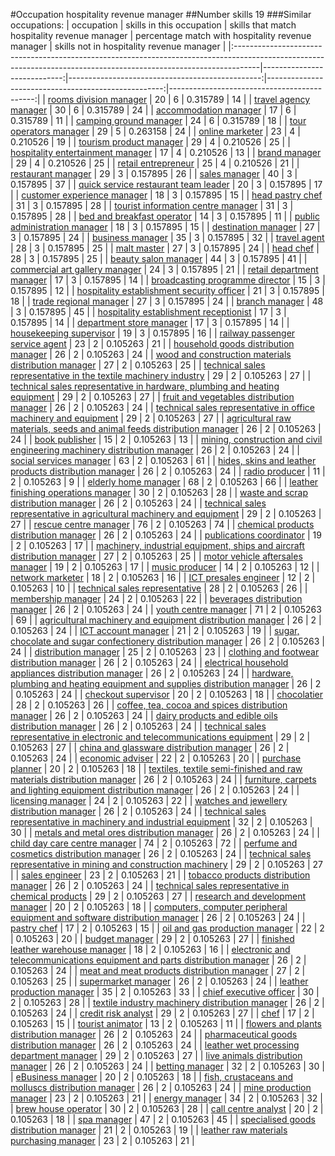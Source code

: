 #Occupation hospitality revenue manager
##Number skills 19
###Similar occupations:
| occupation                                                                                                                                                        |   skills in this occupation |   skills that match hospitality revenue manager |   percentage match with hospitality revenue manager |   skills not in hospitality revenue manager |
|:------------------------------------------------------------------------------------------------------------------------------------------------------------------|----------------------------:|------------------------------------------------:|----------------------------------------------------:|--------------------------------------------:|
| [rooms division manager](rooms_division_manager.md)                                                                                                               |                          20 |                                               6 |                                            0.315789 |                                          14 |
| [travel agency manager](travel_agency_manager.md)                                                                                                                 |                          30 |                                               6 |                                            0.315789 |                                          24 |
| [accommodation manager](accommodation_manager.md)                                                                                                                 |                          17 |                                               6 |                                            0.315789 |                                          11 |
| [camping ground manager](camping_ground_manager.md)                                                                                                               |                          24 |                                               6 |                                            0.315789 |                                          18 |
| [tour operators manager](tour_operators_manager.md)                                                                                                               |                          29 |                                               5 |                                            0.263158 |                                          24 |
| [online marketer](online_marketer.md)                                                                                                                             |                          23 |                                               4 |                                            0.210526 |                                          19 |
| [tourism product manager](tourism_product_manager.md)                                                                                                             |                          29 |                                               4 |                                            0.210526 |                                          25 |
| [hospitality entertainment manager](hospitality_entertainment_manager.md)                                                                                         |                          17 |                                               4 |                                            0.210526 |                                          13 |
| [brand manager](brand_manager.md)                                                                                                                                 |                          29 |                                               4 |                                            0.210526 |                                          25 |
| [retail entrepreneur](retail_entrepreneur.md)                                                                                                                     |                          25 |                                               4 |                                            0.210526 |                                          21 |
| [restaurant manager](restaurant_manager.md)                                                                                                                       |                          29 |                                               3 |                                            0.157895 |                                          26 |
| [sales manager](sales_manager.md)                                                                                                                                 |                          40 |                                               3 |                                            0.157895 |                                          37 |
| [quick service restaurant team leader](quick_service_restaurant_team_leader.md)                                                                                   |                          20 |                                               3 |                                            0.157895 |                                          17 |
| [customer experience manager](customer_experience_manager.md)                                                                                                     |                          18 |                                               3 |                                            0.157895 |                                          15 |
| [head pastry chef](head_pastry_chef.md)                                                                                                                           |                          31 |                                               3 |                                            0.157895 |                                          28 |
| [tourist information centre manager](tourist_information_centre_manager.md)                                                                                       |                          31 |                                               3 |                                            0.157895 |                                          28 |
| [bed and breakfast operator](bed_and_breakfast_operator.md)                                                                                                       |                          14 |                                               3 |                                            0.157895 |                                          11 |
| [public administration manager](public_administration_manager.md)                                                                                                 |                          18 |                                               3 |                                            0.157895 |                                          15 |
| [destination manager](destination_manager.md)                                                                                                                     |                          27 |                                               3 |                                            0.157895 |                                          24 |
| [business manager](business_manager.md)                                                                                                                           |                          35 |                                               3 |                                            0.157895 |                                          32 |
| [travel agent](travel_agent.md)                                                                                                                                   |                          28 |                                               3 |                                            0.157895 |                                          25 |
| [malt master](malt_master.md)                                                                                                                                     |                          27 |                                               3 |                                            0.157895 |                                          24 |
| [head chef](head_chef.md)                                                                                                                                         |                          28 |                                               3 |                                            0.157895 |                                          25 |
| [beauty salon manager](beauty_salon_manager.md)                                                                                                                   |                          44 |                                               3 |                                            0.157895 |                                          41 |
| [commercial art gallery manager](commercial_art_gallery_manager.md)                                                                                               |                          24 |                                               3 |                                            0.157895 |                                          21 |
| [retail department manager](retail_department_manager.md)                                                                                                         |                          17 |                                               3 |                                            0.157895 |                                          14 |
| [broadcasting programme director](broadcasting_programme_director.md)                                                                                             |                          15 |                                               3 |                                            0.157895 |                                          12 |
| [hospitality establishment security officer](hospitality_establishment_security_officer.md)                                                                       |                          21 |                                               3 |                                            0.157895 |                                          18 |
| [trade regional manager](trade_regional_manager.md)                                                                                                               |                          27 |                                               3 |                                            0.157895 |                                          24 |
| [branch manager](branch_manager.md)                                                                                                                               |                          48 |                                               3 |                                            0.157895 |                                          45 |
| [hospitality establishment receptionist](hospitality_establishment_receptionist.md)                                                                               |                          17 |                                               3 |                                            0.157895 |                                          14 |
| [department store manager](department_store_manager.md)                                                                                                           |                          17 |                                               3 |                                            0.157895 |                                          14 |
| [housekeeping supervisor](housekeeping_supervisor.md)                                                                                                             |                          19 |                                               3 |                                            0.157895 |                                          16 |
| [railway passenger service agent](railway_passenger_service_agent.md)                                                                                             |                          23 |                                               2 |                                            0.105263 |                                          21 |
| [household goods distribution manager](household_goods_distribution_manager.md)                                                                                   |                          26 |                                               2 |                                            0.105263 |                                          24 |
| [wood and construction materials distribution manager](wood_and_construction_materials_distribution_manager.md)                                                   |                          27 |                                               2 |                                            0.105263 |                                          25 |
| [technical sales representative in the textile machinery industry](technical_sales_representative_in_the_textile_machinery_industry.md)                           |                          29 |                                               2 |                                            0.105263 |                                          27 |
| [technical sales representative in hardware, plumbing and heating equipment](technical_sales_representative_in_hardware,_plumbing_and_heating_equipment.md)       |                          29 |                                               2 |                                            0.105263 |                                          27 |
| [fruit and vegetables distribution manager](fruit_and_vegetables_distribution_manager.md)                                                                         |                          26 |                                               2 |                                            0.105263 |                                          24 |
| [technical sales representative in office machinery and equipment](technical_sales_representative_in_office_machinery_and_equipment.md)                           |                          29 |                                               2 |                                            0.105263 |                                          27 |
| [agricultural raw materials, seeds and animal feeds distribution manager](agricultural_raw_materials,_seeds_and_animal_feeds_distribution_manager.md)             |                          26 |                                               2 |                                            0.105263 |                                          24 |
| [book publisher](book_publisher.md)                                                                                                                               |                          15 |                                               2 |                                            0.105263 |                                          13 |
| [mining, construction and civil engineering machinery distribution manager](mining,_construction_and_civil_engineering_machinery_distribution_manager.md)         |                          26 |                                               2 |                                            0.105263 |                                          24 |
| [social services manager](social_services_manager.md)                                                                                                             |                          63 |                                               2 |                                            0.105263 |                                          61 |
| [hides, skins and leather products distribution manager](hides,_skins_and_leather_products_distribution_manager.md)                                               |                          26 |                                               2 |                                            0.105263 |                                          24 |
| [radio producer](radio_producer.md)                                                                                                                               |                          11 |                                               2 |                                            0.105263 |                                           9 |
| [elderly home manager](elderly_home_manager.md)                                                                                                                   |                          68 |                                               2 |                                            0.105263 |                                          66 |
| [leather finishing operations manager](leather_finishing_operations_manager.md)                                                                                   |                          30 |                                               2 |                                            0.105263 |                                          28 |
| [waste and scrap distribution manager](waste_and_scrap_distribution_manager.md)                                                                                   |                          26 |                                               2 |                                            0.105263 |                                          24 |
| [technical sales representative in agricultural machinery and equipment](technical_sales_representative_in_agricultural_machinery_and_equipment.md)               |                          29 |                                               2 |                                            0.105263 |                                          27 |
| [rescue centre manager](rescue_centre_manager.md)                                                                                                                 |                          76 |                                               2 |                                            0.105263 |                                          74 |
| [chemical products distribution manager](chemical_products_distribution_manager.md)                                                                               |                          26 |                                               2 |                                            0.105263 |                                          24 |
| [publications coordinator](publications_coordinator.md)                                                                                                           |                          19 |                                               2 |                                            0.105263 |                                          17 |
| [machinery, industrial equipment, ships and aircraft distribution manager](machinery,_industrial_equipment,_ships_and_aircraft_distribution_manager.md)           |                          27 |                                               2 |                                            0.105263 |                                          25 |
| [motor vehicle aftersales manager](motor_vehicle_aftersales_manager.md)                                                                                           |                          19 |                                               2 |                                            0.105263 |                                          17 |
| [music producer](music_producer.md)                                                                                                                               |                          14 |                                               2 |                                            0.105263 |                                          12 |
| [network marketer](network_marketer.md)                                                                                                                           |                          18 |                                               2 |                                            0.105263 |                                          16 |
| [ICT presales engineer](ICT_presales_engineer.md)                                                                                                                 |                          12 |                                               2 |                                            0.105263 |                                          10 |
| [technical sales representative](technical_sales_representative.md)                                                                                               |                          28 |                                               2 |                                            0.105263 |                                          26 |
| [membership manager](membership_manager.md)                                                                                                                       |                          24 |                                               2 |                                            0.105263 |                                          22 |
| [beverages distribution manager](beverages_distribution_manager.md)                                                                                               |                          26 |                                               2 |                                            0.105263 |                                          24 |
| [youth centre manager](youth_centre_manager.md)                                                                                                                   |                          71 |                                               2 |                                            0.105263 |                                          69 |
| [agricultural machinery and equipment distribution manager](agricultural_machinery_and_equipment_distribution_manager.md)                                         |                          26 |                                               2 |                                            0.105263 |                                          24 |
| [ICT account manager](ICT_account_manager.md)                                                                                                                     |                          21 |                                               2 |                                            0.105263 |                                          19 |
| [sugar, chocolate and sugar confectionery distribution manager](sugar,_chocolate_and_sugar_confectionery_distribution_manager.md)                                 |                          26 |                                               2 |                                            0.105263 |                                          24 |
| [distribution manager](distribution_manager.md)                                                                                                                   |                          25 |                                               2 |                                            0.105263 |                                          23 |
| [clothing and footwear distribution manager](clothing_and_footwear_distribution_manager.md)                                                                       |                          26 |                                               2 |                                            0.105263 |                                          24 |
| [electrical household appliances distribution manager](electrical_household_appliances_distribution_manager.md)                                                   |                          26 |                                               2 |                                            0.105263 |                                          24 |
| [hardware, plumbing and heating equipment and supplies distribution manager](hardware,_plumbing_and_heating_equipment_and_supplies_distribution_manager.md)       |                          26 |                                               2 |                                            0.105263 |                                          24 |
| [checkout supervisor](checkout_supervisor.md)                                                                                                                     |                          20 |                                               2 |                                            0.105263 |                                          18 |
| [chocolatier](chocolatier.md)                                                                                                                                     |                          28 |                                               2 |                                            0.105263 |                                          26 |
| [coffee, tea, cocoa and spices distribution manager](coffee,_tea,_cocoa_and_spices_distribution_manager.md)                                                       |                          26 |                                               2 |                                            0.105263 |                                          24 |
| [dairy products and edible oils distribution manager](dairy_products_and_edible_oils_distribution_manager.md)                                                     |                          26 |                                               2 |                                            0.105263 |                                          24 |
| [technical sales representative in electronic and telecommunications equipment](technical_sales_representative_in_electronic_and_telecommunications_equipment.md) |                          29 |                                               2 |                                            0.105263 |                                          27 |
| [china and glassware distribution manager](china_and_glassware_distribution_manager.md)                                                                           |                          26 |                                               2 |                                            0.105263 |                                          24 |
| [economic adviser](economic_adviser.md)                                                                                                                           |                          22 |                                               2 |                                            0.105263 |                                          20 |
| [purchase planner](purchase_planner.md)                                                                                                                           |                          20 |                                               2 |                                            0.105263 |                                          18 |
| [textiles, textile semi-finished and raw materials distribution manager](textiles,_textile_semi-finished_and_raw_materials_distribution_manager.md)               |                          26 |                                               2 |                                            0.105263 |                                          24 |
| [furniture, carpets and lighting equipment distribution manager](furniture,_carpets_and_lighting_equipment_distribution_manager.md)                               |                          26 |                                               2 |                                            0.105263 |                                          24 |
| [licensing manager](licensing_manager.md)                                                                                                                         |                          24 |                                               2 |                                            0.105263 |                                          22 |
| [watches and jewellery distribution manager](watches_and_jewellery_distribution_manager.md)                                                                       |                          26 |                                               2 |                                            0.105263 |                                          24 |
| [technical sales representative in machinery and industrial equipment](technical_sales_representative_in_machinery_and_industrial_equipment.md)                   |                          32 |                                               2 |                                            0.105263 |                                          30 |
| [metals and metal ores distribution manager](metals_and_metal_ores_distribution_manager.md)                                                                       |                          26 |                                               2 |                                            0.105263 |                                          24 |
| [child day care centre manager](child_day_care_centre_manager.md)                                                                                                 |                          74 |                                               2 |                                            0.105263 |                                          72 |
| [perfume and cosmetics distribution manager](perfume_and_cosmetics_distribution_manager.md)                                                                       |                          26 |                                               2 |                                            0.105263 |                                          24 |
| [technical sales representative in mining and construction machinery](technical_sales_representative_in_mining_and_construction_machinery.md)                     |                          29 |                                               2 |                                            0.105263 |                                          27 |
| [sales engineer](sales_engineer.md)                                                                                                                               |                          23 |                                               2 |                                            0.105263 |                                          21 |
| [tobacco products distribution manager](tobacco_products_distribution_manager.md)                                                                                 |                          26 |                                               2 |                                            0.105263 |                                          24 |
| [technical sales representative in chemical products](technical_sales_representative_in_chemical_products.md)                                                     |                          29 |                                               2 |                                            0.105263 |                                          27 |
| [research and development manager](research_and_development_manager.md)                                                                                           |                          20 |                                               2 |                                            0.105263 |                                          18 |
| [computers, computer peripheral equipment and software distribution manager](computers,_computer_peripheral_equipment_and_software_distribution_manager.md)       |                          26 |                                               2 |                                            0.105263 |                                          24 |
| [pastry chef](pastry_chef.md)                                                                                                                                     |                          17 |                                               2 |                                            0.105263 |                                          15 |
| [oil and gas production manager](oil_and_gas_production_manager.md)                                                                                               |                          22 |                                               2 |                                            0.105263 |                                          20 |
| [budget manager](budget_manager.md)                                                                                                                               |                          29 |                                               2 |                                            0.105263 |                                          27 |
| [finished leather warehouse manager](finished_leather_warehouse_manager.md)                                                                                       |                          18 |                                               2 |                                            0.105263 |                                          16 |
| [electronic and telecommunications equipment and parts distribution manager](electronic_and_telecommunications_equipment_and_parts_distribution_manager.md)       |                          26 |                                               2 |                                            0.105263 |                                          24 |
| [meat and meat products distribution manager](meat_and_meat_products_distribution_manager.md)                                                                     |                          27 |                                               2 |                                            0.105263 |                                          25 |
| [supermarket manager](supermarket_manager.md)                                                                                                                     |                          26 |                                               2 |                                            0.105263 |                                          24 |
| [leather production manager](leather_production_manager.md)                                                                                                       |                          35 |                                               2 |                                            0.105263 |                                          33 |
| [chief executive officer](chief_executive_officer.md)                                                                                                             |                          30 |                                               2 |                                            0.105263 |                                          28 |
| [textile industry machinery distribution manager](textile_industry_machinery_distribution_manager.md)                                                             |                          26 |                                               2 |                                            0.105263 |                                          24 |
| [credit risk analyst](credit_risk_analyst.md)                                                                                                                     |                          29 |                                               2 |                                            0.105263 |                                          27 |
| [chef](chef.md)                                                                                                                                                   |                          17 |                                               2 |                                            0.105263 |                                          15 |
| [tourist animator](tourist_animator.md)                                                                                                                           |                          13 |                                               2 |                                            0.105263 |                                          11 |
| [flowers and plants distribution manager](flowers_and_plants_distribution_manager.md)                                                                             |                          26 |                                               2 |                                            0.105263 |                                          24 |
| [pharmaceutical goods distribution manager](pharmaceutical_goods_distribution_manager.md)                                                                         |                          26 |                                               2 |                                            0.105263 |                                          24 |
| [leather wet processing department manager](leather_wet_processing_department_manager.md)                                                                         |                          29 |                                               2 |                                            0.105263 |                                          27 |
| [live animals distribution manager](live_animals_distribution_manager.md)                                                                                         |                          26 |                                               2 |                                            0.105263 |                                          24 |
| [betting manager](betting_manager.md)                                                                                                                             |                          32 |                                               2 |                                            0.105263 |                                          30 |
| [eBusiness manager](eBusiness_manager.md)                                                                                                                         |                          20 |                                               2 |                                            0.105263 |                                          18 |
| [fish, crustaceans and molluscs distribution manager](fish,_crustaceans_and_molluscs_distribution_manager.md)                                                     |                          26 |                                               2 |                                            0.105263 |                                          24 |
| [mine production manager](mine_production_manager.md)                                                                                                             |                          23 |                                               2 |                                            0.105263 |                                          21 |
| [energy manager](energy_manager.md)                                                                                                                               |                          34 |                                               2 |                                            0.105263 |                                          32 |
| [brew house operator](brew_house_operator.md)                                                                                                                     |                          30 |                                               2 |                                            0.105263 |                                          28 |
| [call centre analyst](call_centre_analyst.md)                                                                                                                     |                          20 |                                               2 |                                            0.105263 |                                          18 |
| [spa manager](spa_manager.md)                                                                                                                                     |                          47 |                                               2 |                                            0.105263 |                                          45 |
| [specialised goods distribution manager](specialised_goods_distribution_manager.md)                                                                               |                          21 |                                               2 |                                            0.105263 |                                          19 |
| [leather raw materials purchasing manager](leather_raw_materials_purchasing_manager.md)                                                                           |                          23 |                                               2 |                                            0.105263 |                                          21 |
